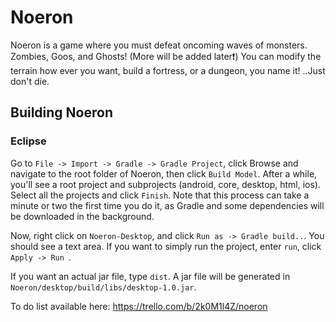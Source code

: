 # Noeron

Noeron is a game where you must defeat oncoming waves of monsters. Zombies, Goos, and Ghosts! (More will be added later:exclamation:)
You can modify the terrain how ever you want, build a fortress, or a dungeon, you name it! ..Just don't die.

## Building Noeron

### Eclipse

Go to `File -> Import -> Gradle -> Gradle Project`, click Browse and navigate to the root folder of Noeron, then click `Build Model`. After a while, you'll see a root project and subprojects (android, core, desktop, html, ios). Select all the projects and click `Finish`. Note that this process can take a minute or two the first time you do it, as Gradle and some dependencies will be downloaded in the background.

Now, right click on `Noeron-Desktop`, and click `Run as -> Gradle build..`. You should see a text area. If you want to simply run the project, enter  `run`, click  `Apply -> Run `.

If you want an actual jar file, type `dist`. A jar file will be generated in `Noeron/desktop/build/libs/desktop-1.0.jar`.


To do list available here: https://trello.com/b/2k0M1l4Z/noeron
